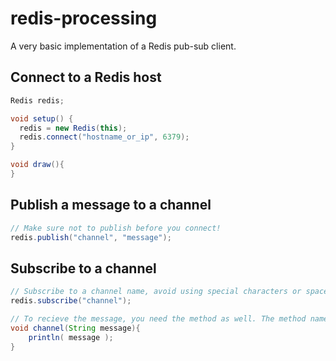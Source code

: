 redis-processing
================

A very basic implementation of a Redis pub-sub client.

## Connect to a Redis host
``` java
Redis redis;

void setup() {
  redis = new Redis(this);
  redis.connect("hostname_or_ip", 6379);
}

void draw(){
}
```

## Publish a message to a channel
``` java
// Make sure not to publish before you connect!
redis.publish("channel", "message");
```

## Subscribe to a channel
``` java
// Subscribe to a channel name, avoid using special characters or spaces!
redis.subscribe("channel");

// To recieve the message, you need the method as well. The method name corresponds to the channel name!
void channel(String message){
	println( message );
}
```